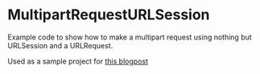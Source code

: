 # MultipartRequestURLSession
Example code to show how to make a multipart request using nothing but URLSession and a URLRequest.

Used as a sample project for [this blogpost](https://www.donnywals.com/uploading-images-and-forms-to-a-server-using-urlsession/)

